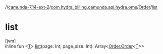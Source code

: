 //[camunda-7.14-ext-2](../../../index.md)/[com.hydra_billing.camunda.api.hydra.oms](../index.md)/[Order](index.md)/[list](list.md)

# list

[jvm]\
inline fun <[T](list.md)> [list](list.md)(page: Int, page_size: Int): Array<[Order.Order](-order/index.md)<[T](list.md)>>
